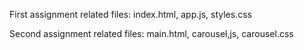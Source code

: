 First assignment related files: index.html, app.js, styles.css

Second assignment related files: main.html, carousel,js, carousel.css
